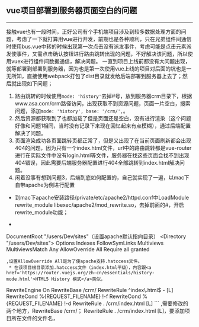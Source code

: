 ## vue项目部署到服务器页面空白的问题
***
接触vue也有一段时间，正好公司有个手机端项目涉及到较多数据处理方面的问题，考虑了一下就打算用vue进行开发，前期也是各种顺利，只在兄弟组件间通信时使用bus.vue中转的时候出现第一次点击没有派发事件，考虑可能是点击元素派发使事件，又需点击确认按钮进行路由跳转出现的问题，不好解决该问题，所以使用vuex进行组件间数据通信，解决问题。
一直到项目上线前都没有大问题出现，就等部署到部署到服务器，因为也是第一次使用vue上线的项目对后面的坑也是一无所知，直接使用webpack打包了dist目录就发给后端部署到服务器上去了；然后就出现如下问题；
1. 路由跳转的时候使用`mode: 'history'`去掉#号，放到服务器crm目录下，根据www.asa.com/crm路径访问，出现获取不到资源问题，页面一片空白，搜索问题，添加`mode: 'history', base: '/crm/',`。
2. 然后资源都获取到了也都加载了但是页面还是空白，没有进行渲染（这个问题好像和问题1相同，当时没有记录下来现在回忆起来有点模糊），通过后端配置解决了问题。
3. 页面渲染成功各页面跳转页都正常了，但是又出现了在当前页面刷新都会出现404的问题，因为只有一个index.html文件，url中的路由跳转都是vue-router进行在实际文件中没有login.html等文件，服务器在找这些页面会找不到出现404错误，因此需要后端服务器配置进行404全部跳转到index.html解决问题。
4. 闲着没事有想到问题3，后端到底如何配置的，自己就实现了一遍，以mac下自带apache为例进行配置
* 到mac下apache安装路径/private/etc/apache2/httpd.conf中LoadModule rewrite_module libexec/apache2/mod_rewrite.so，去掉前面的#，开启rewrite_module功能；
* ```
DocumentRoot "/users/Dev/sites"（设置apache默认指向目录）
  <Directory "/users/Dev/sites">
      Options Indexes FollowSymLinks Multiviews
      MultiviewsMatch Any
      AllowOverride All
      Require all granted
  </Directory>
  ```
  ,设置AllowOverride All是为了使apache支持.hatccess文件。
  * 在该项目根目录添加.hatccess文件（index.html平级），内容跟<a href='https://router.vuejs.org/zh-cn/essentials/history-mode.html'>HTML5 History 模式</a>类似，
  ```
  <IfModule mod_rewrite.c>
  RewriteEngine On
  RewriteBase /crm/
  RewriteRule ^index\.html$ - [L]
  RewriteCond %{REQUEST_FILENAME} !-f
  RewriteCond %{REQUEST_FILENAME} !-d
  RewriteRule . /crm/index.html [L]
</IfModule>
```
,需要修改的两个地方，RewriteBase /crm/； RewriteRule . /crm/index.html [L]，要添加项目所在文件的文件名，
